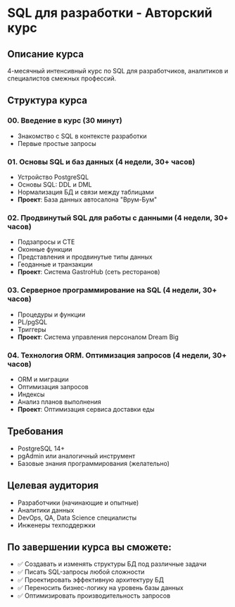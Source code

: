 # SQL для разработки - Авторский курс

## Описание курса
4-месячный интенсивный курс по SQL для разработчиков, аналитиков и специалистов смежных профессий.

## Структура курса

### 00. Введение в курс (30 минут)
- Знакомство с SQL в контексте разработки
- Первые простые запросы

### 01. Основы SQL и баз данных (4 недели, 30+ часов)
- Устройство PostgreSQL
- Основы SQL: DDL и DML
- Нормализация БД и связи между таблицами
- **Проект**: База данных автосалона "Врум-Бум"

### 02. Продвинутый SQL для работы с данными (4 недели, 30+ часов)
- Подзапросы и CTE
- Оконные функции
- Представления и продвинутые типы данных
- Геоданные и транзакции
- **Проект**: Система GastroHub (сеть ресторанов)

### 03. Серверное программирование на SQL (4 недели, 30+ часов)
- Процедуры и функции
- PL/pgSQL
- Триггеры
- **Проект**: Система управления персоналом Dream Big

### 04. Технология ORM. Оптимизация запросов (4 недели, 30+ часов)
- ORM и миграции
- Оптимизация запросов
- Индексы
- Анализ планов выполнения
- **Проект**: Оптимизация сервиса доставки еды

## Требования
- PostgreSQL 14+
- pgAdmin или аналогичный инструмент
- Базовые знания программирования (желательно)

## Целевая аудитория
- Разработчики (начинающие и опытные)
- Аналитики данных
- DevOps, QA, Data Science специалисты
- Инженеры техподдержки

## По завершении курса вы сможете:
- ✅ Создавать и изменять структуры БД под различные задачи
- ✅ Писать SQL-запросы любой сложности
- ✅ Проектировать эффективную архитектуру БД
- ✅ Переносить бизнес-логику на уровень базы данных
- ✅ Оптимизировать производительность запросов 